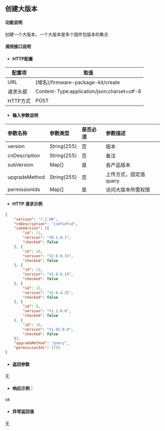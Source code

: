 ## 创建大版本

#### 功能说明

创建一个大版本。一个大版本是多个固件包版本的集合

#### 调用接口说明

* #### HTTP配置

| 配置项 | 取值 |
| --- | --- |
| URL | \[域名\]/firmware-package-kit/create|
| 请求头部 | Content-Type:application/json;charset=utf-8 |
| HTTP方式 | POST|

* #### 输入参数说明

| 参数名称 | 参数类型 | 是否必须 | 参数描述 |
| :--- | :--- | :--- | :--- |
| version| String\(255\) | 否 |版本 |
| cnDescription| String\(255\) | 否 | 备注|
| subVersion|Map[]|是|各产品版本|
| upgradeMethod| String\(255\) | 否 | 上传方式，固定值query|
| permissionIds|Map[]|是| 访问大版本所需权限|






* #### HTTP 请求示例


```json
{
	"version": "7.2.00",
	"cnDescription": "1sdfsdfsd",
	"subVersion": [{
		"id": 11,
		"version": "V0.1.0.1",
		"checked": false
	}, {
		"id": 10,
		"version": "V2.0.0.33",
		"checked": false
	}, {
		"id": 13,
		"version": "V1.0.0.19",
		"checked": false
	}, {
		"id": 12,
		"version": "V2.0.4.31",
		"checked": false
	}, {
		"id": 8,
		"version": "V1.1.0.0",
		"checked": false
	}, {
		"id": 16,
		"version": "V1.02.0.0",
		"checked": false
	}],
	"upgradeMethod": "query",
	"permissionIds": [79]
}
```



* #### 返回参数
无

* #### 响应示例：
ok



* #### 异常返回值

无




